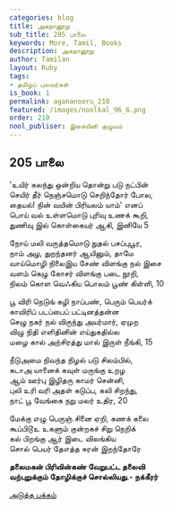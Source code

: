 ```yaml
---
categories: blog
title: அகநானூறு
sub_title: 205 பாலை
keywords: More, Tamil, Books
description: அகநானூறு
author: Tamilan
layout: Ruby
tags:
- தமிழ்ப் புலவர்கள்
is_book: 1
permalink: agananooru_210
featured: /images/noolkal_96_6.png
order: 210
nool_publiser: இசையினி குழுமம்
---
```



## 205 பாலை

'உயிர் கலந்து ஒன்றிய தொன்று படு நட்பின்  
செயிர் தீர் நெஞ்சமொடு செறிந்தோர் போல,  
தையல்! நின் வயின் பிரியலம் யாம்' எனப்  
பொய் வல் உள்ளமொடு புரிவு உணக் கூறி,  
துணிவு இல் கொள்கையர் ஆகி, இனியே 5

நோய் மலி வருத்தமொடு நுதல் பசப்புபூர,  
நாம் அழ, துறந்தனர் ஆயினும், தாமே  
வாய்மொழி நிலைஇய சேண் விளங்கு நல் இசை  
வளம் கெழு கோசர் விளங்கு படை நூறி,  
நிலம் கொள வெஃகிய பொலம் பூண் கிள்ளி, 10

பூ விரி நெடுங் கழி நாப்பண், பெரும் பெயர்க்  
காவிரிப் படப்பைப் பட்டினத்தன்ன  
செழு நகர் நல் விருந்து அயர்மார், ஏமுற  
விழு நிதி எளிதினின் எய்துகதில்ல  
மழை கால் அற்சிரத்து மால் இருள் நீங்கி, 15

நீடுஅமை நிவந்த நிழல் படு சிலம்பில்,  
கடாஅ யானைக் கவுள் மருங்கு உறழ  
ஆம் ஊர்பு இழிதரு காமர் சென்னி,  
புலி உரி வரி அதள் கடுப்ப, கலி சிறந்து,  
நாட் பூ வேங்கை நறு மலர் உதிர, 20

மேக்கு எழு பெருஞ் சினை ஏறி, கணக் கலை  
கூப்பிடூஉ உகளும் குன்றகச் சிறு நெறிக்  
கல் பிறங்கு ஆர் இடை விலங்கிய  
சொல் பெயர் தேஎத்த சுரன் இறந்தோரே

**தலைமகன் பிரிவின்கண் வேறுபட்ட தலைவி  
வற்புறுக்கும் தோழிக்குச் சொல்லியது.- நக்கீரர்**

[அடுத்த பக்கம்](agananooru_211)